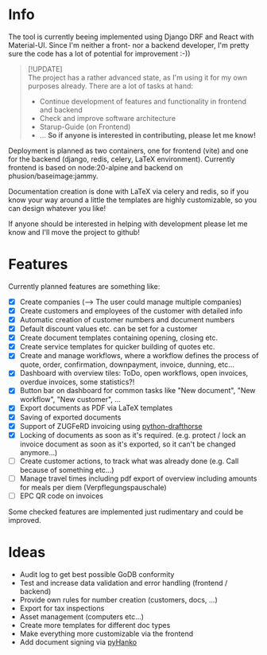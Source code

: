 # Info
The tool is currently beeing implemented using Django DRF and React with Material-UI. Since I'm neither a front- nor a backend developer, I'm pretty sure the code has a lot of potential for improvement :-))

> [!UPDATE]  
> The project has a rather advanced state, as I'm using it for my own purposes already. There are a lot of tasks at hand:
> - Continue development of features and functionality in frontend and backend
> - Check and improve software architecture
> - Starup-Guide (on Frontend)
> - ...
> **So if anyone is interested in contributing, please let me know!**

Deployment is planned as two containers, one for frontend (vite) and one for the backend (django, redis, celery, LaTeX environment). Currently frontend is based on node:20-alpine and backend on phusion/baseimage:jammy.

Documentation creation is done with LaTeX via celery and redis, so if you know your way around a little the templates are highly customizable, so you can design whatever you like!

If anyone should be interested in helping with development please let me know and I'll move the project to github!

# Features
Currently planned features are something like:
- [x] Create companies (--> The user could manage multiple companies)
- [x] Create customers and employees of the customer with detailed info
- [x] Automatic creation of customer numbers and document numbers
- [x] Default discount values etc. can be set for a customer
- [x] Create document templates containing opening, closing etc.
- [x] Create service templates for quicker building of quotes etc.
- [x] Create and manage workflows, where a workflow defines the process of quote, order, confirmation, downpayment, invoice, dunning, etc...
- [x] Dashboard with overview tiles: ToDo, open workflows, open invoices, overdue invoices, some statistics?!
- [x] Button bar on dashboard for common tasks like "New document", "New workflow", "New customer", ...
- [x] Export documents as PDF via LaTeX templates
- [x] Saving of exported documents
- [x] Support of ZUGFeRD invoicing using [python-drafthorse](https://github.com/pretix/python-drafthorse)
- [x] Locking of documents as soon as it's required. (e.g. protect / lock an invoice document as soon as it's exported, so it can't be changed anymore...)
- [ ] Create customer actions, to track what was already done (e.g. Call because of something etc...)
- [ ] Manage travel times including pdf export of overview including amounts for meals per diem (Verpflegungspauschale)
- [ ] EPC QR code on invoices

Some checked features are implemented just rudimentary and could be improved. 

# Ideas
- Audit log to get best possible GoDB conformity
- Test and increase data validation and error handling (frontend / backend)
- Provide own rules for number creation (customers, docs, ...)
- Export for tax inspections
- Asset management (computers etc...)
- Create more templates for different doc types
- Make everything more customizable via the frontend
- Add document signing via [pyHanko](https://github.com/MatthiasValvekens/pyHanko)
